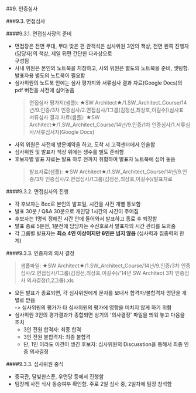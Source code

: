 ##9. 인증심사  

###9.3. 면접심사

####9.3.1. 면접심사장의 준비
- 면접장은 전면 무대, 무대 맞은 편 관객석은 심사위원 3인의 책상, 전면 왼쪽 진행자(담당자)의 책상, 제일 뒤편 간단한 다과상으로  
구성됨 
- 사내 위원은 본인의 노트북을 지참하고, 사외 위원은 별도의 노트북을 준비, 셋팅함. 발표자용 별도의 노트북이 필요함  
- 심사위원의 노트북 안에는 심사 평가지와 서류심사 결과 자료(Google Docs)의 pdf 버전을 사전에 심어놓음
	> 면접심사 평가지(샘플): ★SW Architect★/1.SW_Architect_Course/14년/9.인증/3차 인증심사/2.면접심사/1그룹(김정선,최상호,이길수)\심사표  
	> 서류심사 결과 자료(샘플): ★SW Architect★/1.SW_Architect_Course/14년/9.인증/1차 인증심사/1.서류심사/서류심사지(Google Docs)  
- 사외 위원은 사전에 방문예약을 하고, 도착 시 고객센터에서 인솔함  
- 심사위원 및 발표자 책상 위에는 생수를 별도 준비함  
- 후보자별 발표 자료는 발표 하루 전까지 취합하여 발표자 노트북에 심어 놓음
	> 발표자료(샘플): ★SW Architect★/1.SW_Architect_Course/14년/9.인증/3차 인증심사/2.면접심사/1그룹(김정선,최상호,이길수)/발표자료  


####9.3.2. 면접심사의 진행
- 각 후보자는 Bcc로 본인의 발표일, 시간을 사전 개별 통보함 
- 발표 30분 / Q&A 30분으로 개인당 1시간의 시간이 주어짐
- 후보자는 1명씩 정해진 시간 안에 들어와서 발표하고 종료 후 퇴장함  
- 발표 종료 5분전, 1분전에 담당자는 수신호로서 발표자의 시간 관리를 도와줌  
- 각 그룹별 발표자는 **최소 4인 이상이지만 6인은 넘지 않음** (심사력과 집중력의 한계)  


####9.3.3. 인증자의 의사 결정
> 샘플파일: ★SW Architect★/1.SW_Architect_Course/14년/9.인증/3차 인증심사/2.면접심사/1그룹(김정선,최상호,이길수)/'14년 SW Architect 3차 인증심사 의사결정(1,2그룹).xls  

- 모든 발표가 종료되면, 각 심사위원에게 문자를 보내서 합격자/불합격자 명단을 개별로 받음  
-> 심사위원의 평가가 타 심사위원의 평가에 영향을 미치지 않게 하기 위함
- 심사위원 3인의 평가결과가 종합되면 상기의 '의사결정' 파일을 띄워 놓고 다음을 조치  
	- 3인 전원 합격자: 최종 합격
	- 3인 전원 불합격자: 최종 불합격
	- 단, 1인 이라도 이견이 생긴 후보자: 심사위원의 Discusstion을 통해서 최종 인증 의사결정




####9.3.3. 심사위원 중식
- 중국관, 달빛한스푼, 우면당 등에서 진행함  
- 팀장께 사전 식사 동승여부 확인함. 주로 2일 심사 중, 2일차에 팀장 참석함  